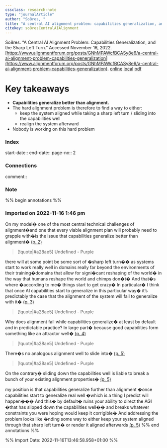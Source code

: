 ```yaml
---
cssclass: research-note
type: "journalArticle"
author: "So8res, "
title: "A central AI alignment problem: capabilities generalization, and the sharp left turn"
citekey: so8resCentralAIAlignment
---
```

So8res. “A Central AI Alignment Problem: Capabilities Generalization, and the Sharp Left Turn.” Accessed November 16, 2022. [https://www.alignmentforum.org/posts/GNhMPAWcfBCASy8e6/a-central-ai-alignment-problem-capabilities-generalization](https://www.alignmentforum.org/posts/GNhMPAWcfBCASy8e6/a-central-ai-alignment-problem-capabilities-generalization).
[online](http://zotero.org/users/10595302/items/QZ9VFFVT) [local](zotero://select/library/items/QZ9VFFVT) [pdf](file:///home/research/snap/zotero-snap/common/Zotero/storage/UNXSYIU5/A%20central%20AI%20alignment%20problem%20capabilities%20generalization,%20and%20the%20sharp%20left%20turn%20-%20AI%20Alignment%20Forum.pdf)
 


# Key takeaways

- **Capabilities generalize better than alignment.**
- The hard alignment problem is therefore to find a way to either:
	- keep the system aligned while taking a sharp left turn / sliding into the capabilities well
	- realign the system afterward
- Nobody is working on this hard problem

### Index

start-date:: 
end-date::
page-no:: 2

### Connections

comment:: 

### Note
%% begin annotations %%
### Imported on 2022-11-16 1:46 pm

On my model� one of the most central technical challenges of alignment�and one that every viable alignment plan will probably need to grapple with�is the issue that capabilities generalize better than alignment� [(p. 2)](zotero://open-pdf/library/items/UNXSYIU5?page=2&annotation=F3TMYIP3)

>[!quote|#a28ae5] Undefined - Purple
>
there will at some point be some sort of �sharp left turn�� as systems start to work really well in domains really far beyond the environments of their training�domains that allow for signi�cant reshaping of the world� in the way that humans reshape the world and chimps don�t� And that�s where �according to me� things start to get crazy� In particular� I think that once AI capabilities start to generalize in this particular way� it’s predictably the case that the alignment of the system will fail to generalize with it� [(p. 3)](zotero://open-pdf/library/items/UNXSYIU5?page=3&annotation=KNRY35LI)

>[!quote|#a28ae5] Undefined - Purple
>
Why does alignment fail while capabilities generalize� at least by default and in predictable practice? In large part� because good capabilities form something like an attractor well� [(p. 4)](zotero://open-pdf/library/items/UNXSYIU5?page=4&annotation=M8YYSN8S)

>[!quote|#a28ae5] Undefined - Purple
>
There�s no analogous alignment well to slide into� [(p. 5)](zotero://open-pdf/library/items/UNXSYIU5?page=5&annotation=BYG445QJ)

>[!quote|#a28ae5] Undefined - Purple
>
On the contrary� sliding down the capabilities well is liable to break a bunch of your existing alignment properties� [(p. 5)](zotero://open-pdf/library/items/UNXSYIU5?page=5&annotation=SWZJVZBA)

my position is that capabilities generalize further than alignment �once capabilities start to generalize real well �which is a thing I predict will happen��� And this� by default� ruins your ability to direct the AGI �that has slipped down the capabilities well�� and breaks whatever constraints you were hoping would keep it corrigible� And addressing the problem looks like �nding some way to either keep your system aligned through that sharp left turn� or render it aligned afterwards [(p. 5)](zotero://open-pdf/library/items/UNXSYIU5?page=5&annotation=N8HWDD9U) %% end annotations %%

%% Import Date: 2022-11-16T13:46:58.958+01:00 %%
